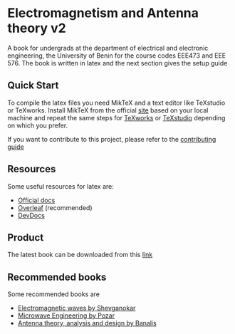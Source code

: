 # Electromagnetism and Antenna theory v2
A book for undergrads at the department of electrical and electronic engineering, the University of Benin for the course codes EEE473 and EEE 576. The book is written in latex and the next section gives the setup guide

## Quick Start
To compile the latex files you need MikTeX and a text editor like TeXstudio or TeXworks. Install MikTeX from the official [site](https://miktex.org/download) based on your local machine and repeat the same steps for [TeXworks](https://tug.org/texworks/) or [TeXstudio](https://www.texstudio.org/) depending on which you prefer. 

If you want to contribute to this project, please refer to the [contributing guide](https://github.com/AllisonOge/electromagnetism-and-antenna-theory-v2/blob/master/CONTRIBUTING.md)

## Resources
Some useful resources for latex are:

- [Official docs](https://www.latex-project.org/help/documentation/)
- [Overleaf](https://www.overleaf.com/learn) (recommended)
- [DevDocs](https://devdocs.io/latex/)

## Product
The latest book can be downloaded from this [link](https://drive.google.com/file/d/1SxQ9Guy-Qag5Mfivgv_mQNWIFANo5isC/view?usp=sharing)

## Recommended books
Some recommended books are

- [Electromagnetic waves by Shevganokar](https://drive.google.com/file/d/1avlvwO-as23gX2_dxO4-kxjri_i_yNIf/view?usp=share_link)
- [Microwave Engineering by Pozar](https://drive.google.com/file/d/1ou0ehzj0813YF-r21mj1mKmuxT-PkJ4N/view?usp=share_link)
- [Antenna theory, analysis and design by Banalis](https://drive.google.com/file/d/1DdBUyr8pHjf5mI7RqGGH1c-i0sPthx8P/view?usp=share_link)